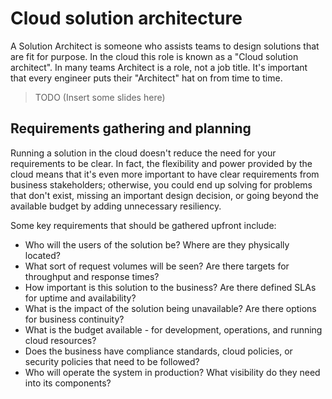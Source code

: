 # Cloud solution architecture

A Solution Architect is someone who assists teams to design solutions that are fit for purpose. In the
cloud this role is known as a "Cloud solution architect". In many teams Architect is a role, not a job
title. It's important that every engineer puts their "Architect" hat on from time to time.

> TODO (Insert some slides here)

## Requirements gathering and planning

Running a solution in the cloud doesn't reduce the need for your requirements to be clear. In fact, the flexibility and power provided by the cloud means that it's even more important to have clear requirements from business stakeholders; otherwise, you could end up solving for problems that don't exist, missing an important design decision, or going beyond the available budget by adding unnecessary resiliency.

Some key requirements that should be gathered upfront include:

* Who will the users of the solution be? Where are they physically located?
* What sort of request volumes will be seen? Are there targets for throughput and response times?
* How important is this solution to the business? Are there defined SLAs for uptime and availability?
* What is the impact of the solution being unavailable? Are there options for business continuity?
* What is the budget available - for development, operations, and running cloud resources?
* Does the business have compliance standards, cloud policies, or security policies that need to be followed?
* Who will operate the system in production? What visibility do they need into its components?
